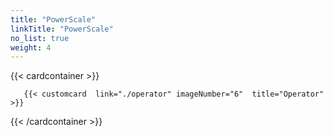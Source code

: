 ```yaml
---
title: "PowerScale"
linkTitle: "PowerScale"
no_list: true
weight: 4
---
```

{{< cardcontainer >}}

       {{< customcard  link="./operator" imageNumber="6"  title="Operator" >}}



{{< /cardcontainer >}}